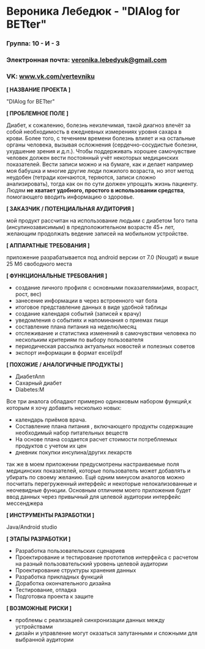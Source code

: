 # Вероника Лебедюк - "DIAlog for BETter"
### Группа: 10 - И - 3
### Электронная почта: veronika.lebedyuk@gmail.com
### VK: www.vk.com/vertevniku

**[ НАЗВАНИЕ ПРОЕКТА ]**

"DIAlog for BETter"

**[ ПРОБЛЕМНОЕ ПОЛЕ ]**

Диабет, к сожалению, болезнь неизлечимая,  такой диагноз влечёт за собой необходимость в ежедневных измерениях уровня сахара в крови. Более того, с течением времени болезнь влияет и на остальные  органы человека, вызывая осложнения (сердечно-сосудистые болезни, ухудшение зрения и д.п.). Чтобы поддерживать хорошее самочувствие человек должен вести постоянный учёт некоторых медицинских показателей. Вести записи можно и на бумаге, как и делает например моя бабушка и многие другие люди пожилого возраста, но этот метод неудобен (тетради кончаются, теряются, записи сложно анализировать),  тогда как он по сути должен упрощать жизнь пациенту. Людям **не хватает удобного, простого в использовании средства**, помогающего вводить информацию о здоровье.

**[ ЗАКАЗЧИК / ПОТЕНЦИАЛЬНАЯ АУДИТОРИЯ ]**

мой продукт рассчитан на использование людьми с диабетом 1ого типа (инсулинозависимым) в предположительном возрасте 45+ лет, желающим продолжать ведение записей на мобильном устройстве.

**[ АППАРАТНЫЕ ТРЕБОВАНИЯ ]** 

приложение разрабатывается под android версии от 7.0 (Nougat) и выше 
25 Мб свободного места

**[ ФУНКЦИОНАЛЬНЫЕ ТРЕБОВАНИЯ ]**

* создание личного профиля с основными показателями(имя, возраст, рост, вес)
* занесение информации в через встроенного чат бота
* итоговое представление данных в виде удобной таблицы
* создание календаря событий (записей к врачу)
* уведомления о событиях и напоминания о приемах пищи
* составление плана питания на неделю/месяц
* отслеживание и статистика изменений в самочувствии человека по нескольким критериям по выбору пользователя
* периодическая рассылка  актуальных новостей и полезных советов
* экспорт информации в формат excel/pdf

**[ ПОХОЖИЕ / АНАЛОГИЧНЫЕ ПРОДУКТЫ ]**

* ДиабетАпп
* Сахарный диабет
* Diabetes:M

Все три аналога обладают примерно одинаковым набором функций,к которым я хочу добавить несколько новых:
* календарь приёмов врача.  
* Составление плана питания , включающего продукты содержащие необходимый набор питательных веществ
* На основе плана создается расчет стоимости потребляемых продуктов с учетом их цен  
* дневник покупки инсулина/других лекарств

так же в моем приложении предусмотрены настраиваемые поля медицинских показателей, которые пользователь может добавлять и убирать по своему желанию.
Ещё одним минусом аналогов можно посчитать перегруженный интерфейс и некоторые нелокализованные и неочевидные функции. Основным отличием моего приложения будет ввод данных через привычный для целевой аудитории интерфейс мессенджера


**[ ИНСТРУМЕНТЫ РАЗРАБОТКИ ]**

 Java/Android studio


**[ ЭТАПЫ РАЗРАБОТКИ ]**

* Разработка пользовательских сценариев
* Проектирование и тестирование прототипов интерфейса с расчетом на разный пользовательский уровень целевой аудитории
* Проектирование структуры хранения данных 
* Разработка прикладных функций 
* Доработка окончательного дизайна
* Тестирование, отладка
* Подготовка проекта к защите

**[ ВОЗМОЖНЫЕ РИСКИ ]**

* проблемы с реализацией синхронизации данных между устройствами
* дизайн и управление могут оказаться запутанными и сложными для выбранной аудитории
